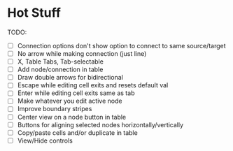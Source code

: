 # Hot Stuff

TODO:
- [ ] Connection options don't show option to connect to same source/target
- [ ] No arrow while making connection (just line)
- [ ] X, Table Tabs, Tab-selectable
- [ ] Add node/connection in table
- [ ] Draw double arrows for bidirectional
- [ ] Escape while editing cell exits and resets default val
- [ ] Enter while editing cell exits same as tab
- [ ] Make whatever you edit active node
- [ ] Improve boundary stripes
- [ ] Center view on a node button in table
- [ ] Buttons for aligning selected nodes horizontally/vertically
- [ ] Copy/paste cells and/or duplicate in table
- [ ] View/Hide controls
